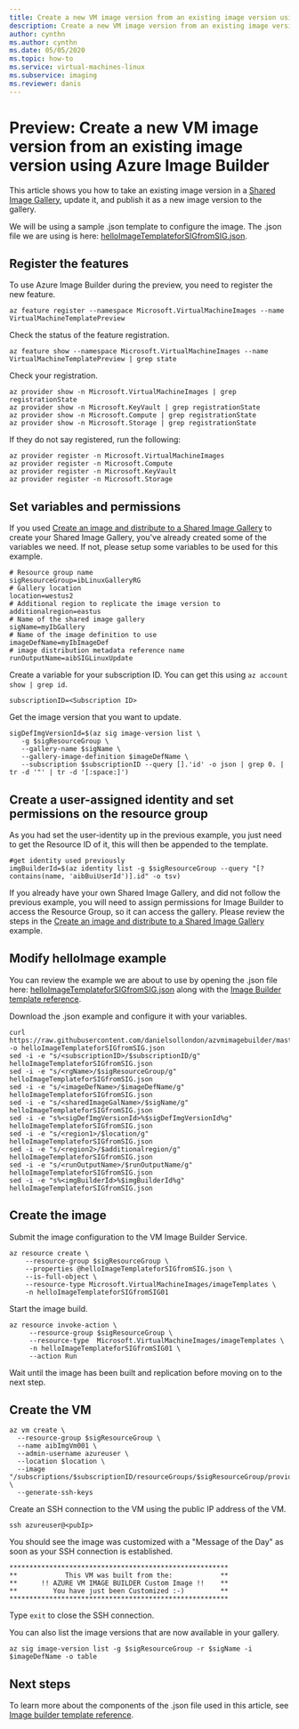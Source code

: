 ```yaml
---
title: Create a new VM image version from an existing image version using Azure Image Builder (preview)
description: Create a new VM image version from an existing image version using Azure Image Builder.
author: cynthn
ms.author: cynthn
ms.date: 05/05/2020
ms.topic: how-to
ms.service: virtual-machines-linux
ms.subservice: imaging
ms.reviewer: danis
---
```

# Preview: Create a new VM image version from an existing image version using Azure Image Builder

This article shows you how to take an existing image version in a [Shared Image Gallery](shared-image-galleries.md), update it, and publish it as a new image version to the gallery.

We will be using a sample .json template to configure the image. The .json file we are using is here: [helloImageTemplateforSIGfromSIG.json](https://raw.githubusercontent.com/danielsollondon/azvmimagebuilder/master/quickquickstarts/2_Creating_a_Custom_Linux_Shared_Image_Gallery_Image_from_SIG/helloImageTemplateforSIGfromSIG.json). 


## Register the features
To use Azure Image Builder during the preview, you need to register the new feature.

```azurecli-interactive
az feature register --namespace Microsoft.VirtualMachineImages --name VirtualMachineTemplatePreview
```

Check the status of the feature registration.

```azurecli-interactive
az feature show --namespace Microsoft.VirtualMachineImages --name VirtualMachineTemplatePreview | grep state
```

Check your registration.

```azurecli-interactive
az provider show -n Microsoft.VirtualMachineImages | grep registrationState
az provider show -n Microsoft.KeyVault | grep registrationState
az provider show -n Microsoft.Compute | grep registrationState
az provider show -n Microsoft.Storage | grep registrationState
```

If they do not say registered, run the following:

```azurecli-interactive
az provider register -n Microsoft.VirtualMachineImages
az provider register -n Microsoft.Compute
az provider register -n Microsoft.KeyVault
az provider register -n Microsoft.Storage
```


## Set variables and permissions

If you used [Create an image and distribute to a Shared Image Gallery](image-builder-gallery.md) to create your Shared Image Gallery, you've already created some of the variables we need. If not, please setup some variables to be used for this example.


```console
# Resource group name 
sigResourceGroup=ibLinuxGalleryRG
# Gallery location 
location=westus2
# Additional region to replicate the image version to 
additionalregion=eastus
# Name of the shared image gallery 
sigName=myIbGallery
# Name of the image definition to use
imageDefName=myIbImageDef
# image distribution metadata reference name
runOutputName=aibSIGLinuxUpdate
```

Create a variable for your subscription ID. You can get this using `az account show | grep id`.

```console
subscriptionID=<Subscription ID>
```

Get the image version that you want to update.

```azurecli
sigDefImgVersionId=$(az sig image-version list \
   -g $sigResourceGroup \
   --gallery-name $sigName \
   --gallery-image-definition $imageDefName \
   --subscription $subscriptionID --query [].'id' -o json | grep 0. | tr -d '"' | tr -d '[:space:]')
```

## Create a user-assigned identity and set permissions on the resource group
As you had set the user-identity up in the previous example, you just need to get the Resource ID of it, this will then be appended to the template.

```azurecli-interactive
#get identity used previously
imgBuilderId=$(az identity list -g $sigResourceGroup --query "[?contains(name, 'aibBuiUserId')].id" -o tsv)
```

If you already have your own Shared Image Gallery, and did not follow the previous example, you will need to assign permissions for Image Builder to access the Resource Group, so it can access the gallery. Please review the steps in the [Create an image and distribute to a Shared Image Gallery](image-builder-gallery.md) example.


## Modify helloImage example
You can review the example we are about to use by opening the .json file here: [helloImageTemplateforSIGfromSIG.json](https://raw.githubusercontent.com/danielsollondon/azvmimagebuilder/master/quickquickstarts/2_Creating_a_Custom_Linux_Shared_Image_Gallery_Image_from_SIG/helloImageTemplateforSIGfromSIG.json) along with the [Image Builder template reference](image-builder-json.md). 


Download the .json example and configure it with your variables. 

```console
curl https://raw.githubusercontent.com/danielsollondon/azvmimagebuilder/master/quickquickstarts/8_Creating_a_Custom_Linux_Shared_Image_Gallery_Image_from_SIG/helloImageTemplateforSIGfromSIG.json -o helloImageTemplateforSIGfromSIG.json
sed -i -e "s/<subscriptionID>/$subscriptionID/g" helloImageTemplateforSIGfromSIG.json
sed -i -e "s/<rgName>/$sigResourceGroup/g" helloImageTemplateforSIGfromSIG.json
sed -i -e "s/<imageDefName>/$imageDefName/g" helloImageTemplateforSIGfromSIG.json
sed -i -e "s/<sharedImageGalName>/$sigName/g" helloImageTemplateforSIGfromSIG.json
sed -i -e "s%<sigDefImgVersionId>%$sigDefImgVersionId%g" helloImageTemplateforSIGfromSIG.json
sed -i -e "s/<region1>/$location/g" helloImageTemplateforSIGfromSIG.json
sed -i -e "s/<region2>/$additionalregion/g" helloImageTemplateforSIGfromSIG.json
sed -i -e "s/<runOutputName>/$runOutputName/g" helloImageTemplateforSIGfromSIG.json
sed -i -e "s%<imgBuilderId>%$imgBuilderId%g" helloImageTemplateforSIGfromSIG.json
```

## Create the image

Submit the image configuration to the VM Image Builder Service.

```azurecli-interactive
az resource create \
    --resource-group $sigResourceGroup \
    --properties @helloImageTemplateforSIGfromSIG.json \
    --is-full-object \
    --resource-type Microsoft.VirtualMachineImages/imageTemplates \
    -n helloImageTemplateforSIGfromSIG01
```

Start the image build.

```azurecli-interactive
az resource invoke-action \
     --resource-group $sigResourceGroup \
     --resource-type  Microsoft.VirtualMachineImages/imageTemplates \
     -n helloImageTemplateforSIGfromSIG01 \
     --action Run 
```

Wait until the image has been built and replication before moving on to the next step.


## Create the VM

```azurecli-interactive
az vm create \
  --resource-group $sigResourceGroup \
  --name aibImgVm001 \
  --admin-username azureuser \
  --location $location \
  --image "/subscriptions/$subscriptionID/resourceGroups/$sigResourceGroup/providers/Microsoft.Compute/galleries/$sigName/images/$imageDefName/versions/latest" \
  --generate-ssh-keys
```

Create an SSH connection to the VM using the public IP address of the VM.

```console
ssh azureuser@<pubIp>
```

You should see the image was customized with a "Message of the Day" as soon as your SSH connection is established.

```output
*******************************************************
**            This VM was built from the:            **
**      !! AZURE VM IMAGE BUILDER Custom Image !!    **
**         You have just been Customized :-)         **
*******************************************************
```

Type `exit` to close the SSH connection.

You can also list the image versions that are now available in your gallery.

```azurecli-interactive
az sig image-version list -g $sigResourceGroup -r $sigName -i $imageDefName -o table
```


## Next steps

To learn more about the components of the .json file used in this article, see [Image builder template reference](../linux/image-builder-json.md?toc=%2fazure%2fvirtual-machines%2fwindows%2ftoc.json).
